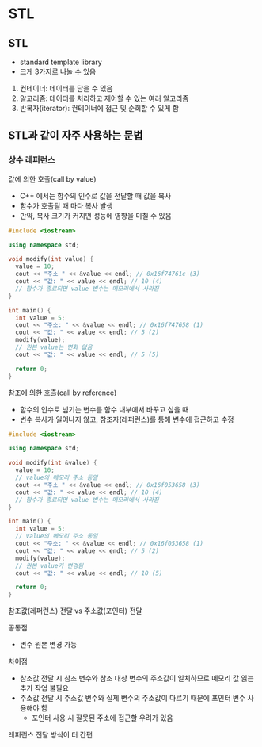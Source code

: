 # STL

## STL

- standard template library
- 크게 3가지로 나눌 수 있음

1. 컨테이너: 데이터를 담을 수 있음
2. 알고리즘: 데이터를 처리하고 제어할 수 있는 여러 알고리즘
3. 반복자(iterator): 컨테이너에 접근 및 순회할 수 있게 함

## STL과 같이 자주 사용하는 문법

### 상수 레퍼런스

값에 의한 호출(call by value)

- C++ 에서는 함수의 인수로 값을 전달할 때 값을 복사
- 함수가 호출될 때 마다 복사 발생
- 만약, 복사 크기가 커지면 성능에 영향을 미칠 수 있음

```c++
#include <iostream>

using namespace std;

void modify(int value) {
  value = 10;
  cout << "주소 " << &value << endl; // 0x16f74761c (3)
  cout << "값: " << value << endl; // 10 (4)
  // 함수가 종료되면 value 변수는 메모리에서 사라짐
}

int main() {
  int value = 5;
  cout << "주소: " << &value << endl; // 0x16f747658 (1)
  cout << "값: " << value << endl; // 5 (2)
  modify(value);
  // 원본 value는 변화 없음
  cout << "값: " << value << endl; // 5 (5)

  return 0;
}

```

참조에 의한 호출(call by reference)

- 함수의 인수로 넘기는 변수를 함수 내부에서 바꾸고 싶을 때
- 변수 복사가 일어나지 않고, 참조자(레퍼런스)를 통해 변수에 접근하고 수정

```c++
#include <iostream>

using namespace std;

void modify(int &value) {
  value = 10;
  // value의 메모리 주소 동일
  cout << "주소 " << &value << endl; // 0x16f053658 (3)
  cout << "값: " << value << endl; // 10 (4)
  // 함수가 종료되면 value 변수는 메모리에서 사라짐
}

int main() {
  int value = 5;
  // value의 메모리 주소 동일
  cout << "주소: " << &value << endl; // 0x16f053658 (1)
  cout << "값: " << value << endl; // 5 (2)
  modify(value);
  // 원본 value가 변경됨
  cout << "값: " << value << endl; // 10 (5)

  return 0;
}

```

참조값(레퍼런스) 전달 vs 주소값(포인터) 전달

공통점

- 변수 원본 변경 가능

차이점

- 참조값 전달 시 참조 변수와 참조 대상 변수의 주소값이 일치하므로 메모리 값 읽는 추가 작업 불필요
- 주소값 전달 시 주소값 변수와 실제 변수의 주소값이 다르기 때문에 포인터 변수 사용해야 함
    - 포인터 사용 시 잘못된 주소에 접근할 우려가 있음

레퍼런스 전달 방식이 더 간편